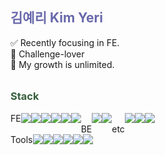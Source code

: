 <!-- <div align="center" style="background-color:black"> --> 
<!-- <img src="https://postfiles.pstatic.net/MjAyMTEyMDNfNjkg/MDAxNjM4NTQzMjQxNjQ4.q-uCHQK8wZPzV6jOPn8MbjDStZiqwNNfTz9NjA-ln0og.Ca1Wz7NQjbrsvaCQ96VNWvMzSHUJL1qjLwjRdarAajMg.JPEG.98sena/output_3510372380.jpg?type=w773" style="width:230px"/> -->
  
<h2 style="color:#6868ab"> 김예리 Kim Yeri </h2>
<div> ✅ Recently focusing in FE. </div>
<div> 💚 Challenge-lover</div>
<div> 🦖 My growth is unlimited.</div>
<!-- <div> ✨ Please stay tune for my <a href="https://adorable-nasturtium-a51f68.netlify.app">PORTFOLIO</a></div> -->

<!--<a href="https://adorable-nasturtium-a51f68.netlify.app" target="_blank"><img src="https://img.shields.io/badge/👩‍💻  PORTFOLIO-6868ab?style=flat-square&logoColor=white"/></a>-->
<!--<a href="https://velog.io/@kinnyeri" target="_blank"><img src="https://img.shields.io/badge/🕶 TECH BLOG-6868ab?style=flat-square&logoColor=white"/></a>-->
<!--<a href="https://instagram.com/kinnyeri?utm_medium=copy_link" target="_blank"><img src="https://img.shields.io/badge/INSTAGRAM-6868ab?style=flat-square&logo=Instagram&logoColor=white"/></a> -->
<!--<a href="https://blog.naver.com/98sena" target="_blank"><img src="https://img.shields.io/badge/😎 DAILY BLOG-6868ab?style=flat-square&logoColor=white"/></a> -->
<!--
<p><h3><strong>문제 해결이 즐겁습니다.</strong></h3>
프론트엔드 개발자를 희망하며 <br/> 
어려운 난관을 헤쳐가며 얻는 경험과 배움을 좇습니다.<br/>
언제나 도전하는 사람이 되고자 합니다.</p>
<h2 style="color:#355E3B"> 📚 Stack 🧨 </h2>
-->
 
<h6> </h6>

<h3 style="color:#355E3B"> Stack </h3>
<div style="display:flex">
FE <br/> 
<img src="https://img.shields.io/badge/JavaScript-F7DF1E?style=flat-square&logo=JavaScript&logoColor=black"/>
<img src="https://img.shields.io/badge/HTML5-E34F26?style=flat-square&logo=HTML5&logoColor=white"/>
<img src="https://img.shields.io/badge/CSS3-1572B6?style=flat-square&logo=CSS3"/>
<img src="https://img.shields.io/badge/React-61DAFB?style=flat-square&logo=React&logoColor=black"/>
<img src="https://img.shields.io/badge/Vue.js-4FC08D?style=flat-square&logo=Vue.js&logoColor=white"/>
<img src="https://img.shields.io/badge/TypeScript-3178C6?style=flat-square&logo=TypeScript&logoColor=white"/>
<br/> BE <br/>
<img src="https://img.shields.io/badge/Java-355E3B?style=flat-square&logo=JavaScript&logoColor=white"/>
<img src="https://img.shields.io/badge/Spring Boot-6DB33F?style=flat-square&logo=JavaScript&logoColor=white"/>
<br/> etc <br/>
<img src="https://img.shields.io/badge/Android-3DDC84?style=flat-square&logo=Android&logoColor=white"/>
<img src="https://img.shields.io/badge/Flutter-02569B?style=flat-square&logo=Flutter&logoColor=white"/>
<img src="https://img.shields.io/badge/Python-3776AB?style=flat-square&logo=Python&logoColor=white"/>
</div>

<div style="display:flex">
Tools <br/>
<img src="https://img.shields.io/badge/Git-F05032?style=flat-square&logo=Git&logoColor=white"/>
<img src="https://img.shields.io/badge/Visual Studio Code-007ACC?style=flat-square&logo=Visual Studio Code&logoColor=white"/>
<img src="https://img.shields.io/badge/Android Studio-3DDC84?style=flat-square&logo=Android Studio&logoColor=white"/>
<br/>
<img src="https://img.shields.io/badge/PyCharm-000000?style=flat-square&logo=PyCharm&logoColor=white"/>
<img src="https://img.shields.io/badge/Eclipse IDE-2C2255?style=flat-square&logo=Figma&logoColor=white"/>
<img src="https://img.shields.io/badge/Figma-F24E1E?style=flat-square&logo=Figma&logoColor=white"/>
</div>
  
<!--
<h2> 💎 Status 💭 </h2> -->
<div style="display: flex; align-items: center; justify-contents:center;">
<!-- <img style="height:150px" src="https://github-readme-stats.vercel.app/api?username=kinnyeri&show_icons=true&bg_color=DEG,355E3B,6868ab&title_color=FFFFFF&text_color=FFFFFF&icon_color=FFFFFF&hide_border=true&custom_title=✦✧✦✧"/> -->
<!-- <a href="https://www.acmicpc.net/" target="_blank"><img style="height:150px; margin-left:10px" src="http://mazassumnida.wtf/api/generate_badge?boj=98sena"/></a> -->
</div>
<!-- </div> -->
